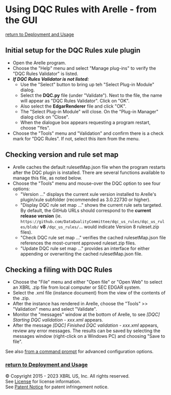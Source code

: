 # Using DQC Rules with Arelle - from the GUI 
[return to Deployment and Usage](usage.md#using)

## Initial setup for the DQC Rules xule plugin

* Open the Arelle program.
* Choose the "Help" menu and select "Manage plug-ins" to verify the "DQC Rules Validator" is listed.
* ***If DQC Rules Validator is not listed:***
    * Use the "Select" button to bring up teh "Select Plug-in Module" dialog. 
    * Select the **DQC.py** file (under "Validate"). Next to the file, the name will appear as "DQC Rules Validator". Click on "OK". 
    * Also select the **EdgarRenderer** file and click "OK".
    * The "Select Plug-in Module" will close. On the "Plug-in Manager" dialog click on "Close".
	* When the dialogue box appears requesting a program restart, choose "Yes".
* Choose the "Tools" menu and "Validation" and confirm there is a check mark for "DQC Rules". If not, select this item from the menu.

## Checking version and rule set map

* Arelle caches the default rulesetMap.json file when the program restarts after the DQC plugin is installed. There are several functions available to manage this file, as noted below.
* Choose the "Tools" menu and mouse-over the DQC option to see four options:
    * "Version ..." displays the current xule version installed to Arelle's plugin/xule subfolder (recommended as 3.0.22730 or higher).
    * "Display DQC rule set map ..." shows the current rule sets targeted. By default, the GitHub URLs should correspond to the **current release version** (ie. `https://github.com/DataQualityCommittee/dqc_us_rules/dqc_us_rules/blob/` **v8** `/dqc_us_rules/`... would indicate Version 8 ruleset.zip files).
    * "Check DQC rule set map ..." verifies the cached rulesetMap.json file references the most-current approved ruleset.zip files.
    * "Update DQC rule set map ..." provides an interface for either appending or overwriting the cached rulesetMap.json file.

## Checking a filing with DQC Rules

* Choose the "File" menu and either "Open file" or "Open Web" to select an XBRL .zip file from local computer or SEC EDGAR system.
* Select the .xml file (instance document) from the view of the contents of the .zip.
* After the instance has rendered in Arelle, choose the "Tools" >> "Validation" menu and select "Validate".
* Monitor the "messages" window at the bottom of Arelle, to see _[DQC] Starting DQC validation - xxx.xml_ appears.
* After the message _[DQC] Finished DQC validation - xxx.xml_ appears, review any error messages. The results can be saved by selecting the messages window (right-click on a Windows PC) and choosing "Save to file".

See also [from a command prompt](usage_command_prompt.md) for advanced configuration options. 

### [return to Deployment and Usage](usage.md#using)
 
© Copyright 2015 - 2023 XBRL US, Inc. All rights reserved.   
See [License](https://xbrl.us/dqc-license) for license information.  
See [Patent Notice](https://xbrl.us/dqc-patent) for patent infringement notice.

